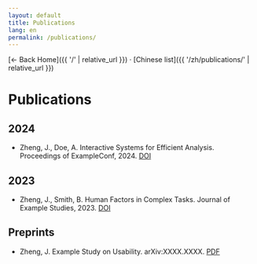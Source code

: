 ```yaml
---
layout: default
title: Publications
lang: en
permalink: /publications/
---
```


[← Back Home]({{ '/' | relative_url }}) · [Chinese list]({{ '/zh/publications/' | relative_url }})

# Publications

<!-- Tip: replace with your real entries; group by year if you like. -->

## 2024
- Zheng, J., Doe, A. Interactive Systems for Efficient Analysis. Proceedings of ExampleConf, 2024. [DOI](#)

## 2023
- Zheng, J., Smith, B. Human Factors in Complex Tasks. Journal of Example Studies, 2023. [DOI](#)

## Preprints
- Zheng, J. Example Study on Usability. arXiv:XXXX.XXXX. [PDF](#)





